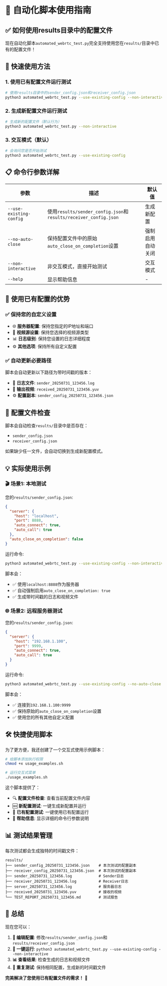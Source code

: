 # 🎯 自动化脚本使用指南

## ✅ **如何使用results目录中的配置文件**

现在自动化脚本`automated_webrtc_test.py`完全支持使用您在`results/`目录中已有的配置文件！

## 🚀 **快速使用方法**

### 1. **使用已有配置文件运行测试**
```bash
# 使用results目录中的sender_config.json和receiver_config.json
python3 automated_webrtc_test.py --use-existing-config --non-interactive
```

### 2. **生成新配置文件运行测试**
```bash
# 生成新的配置文件（默认行为）
python3 automated_webrtc_test.py --non-interactive
```

### 3. **交互模式（默认）**
```bash
# 会询问您是否开始测试
python3 automated_webrtc_test.py --use-existing-config
```

## 📋 **命令行参数详解**

| 参数 | 描述 | 默认值 |
|------|------|--------|
| `--use-existing-config` | 使用`results/sender_config.json`和`results/receiver_config.json` | 生成新配置 |
| `--no-auto-close` | 保持配置文件中的原始`auto_close_on_completion`设置 | 强制启用自动关闭 |
| `--non-interactive` | 非交互模式，直接开始测试 | 交互模式 |
| `--help` | 显示帮助信息 | - |

## 🔧 **使用已有配置的优势**

### ✅ **保持您的自定义设置**
- 🌐 **服务器配置**: 保持您指定的IP地址和端口
- 🎥 **视频源设置**: 保持您选择的视频源类型
- 📊 **日志级别**: 保持您设置的日志详细程度
- ⚙️  **其他选项**: 保持所有自定义配置

### ✅ **自动更新必要路径**
脚本会自动更新以下路径为带时间戳的版本：
- 📝 **日志文件**: `sender_20250731_123456.log`
- 🎥 **输出视频**: `received_20250731_123456.yuv`
- ⚙️  **配置副本**: `sender_config_20250731_123456.json`

## 📂 **配置文件检查**

脚本会自动检查`results/`目录中是否存在：
- `sender_config.json`
- `receiver_config.json`

如果缺少任一文件，会自动切换到生成新配置模式。

## 💡 **实际使用示例**

### 🎬 **场景1: 本地测试**
您的`results/sender_config.json`:
```json
{
  "server": {
    "host": "localhost",
    "port": 8888,
    "auto_connect": true,
    "auto_call": true
  },
  "auto_close_on_completion": false
}
```

运行命令:
```bash
python3 automated_webrtc_test.py --use-existing-config --non-interactive
```

脚本会：
- ✅ 使用`localhost:8888`作为服务器
- ✅ 自动强制启用`auto_close_on_completion: true`
- ✅ 生成带时间戳的日志和视频文件

### 🌐 **场景2: 远程服务器测试**
您的`results/sender_config.json`:
```json
{
  "server": {
    "host": "192.168.1.100",
    "port": 9999,
    "auto_connect": true,
    "auto_call": true
  }
}
```

运行命令:
```bash
python3 automated_webrtc_test.py --use-existing-config --no-auto-close
```

脚本会：
- ✅ 连接到`192.168.1.100:9999`
- ✅ 保持原始的`auto_close_on_completion`设置
- ✅ 使用您的所有其他自定义配置

## 🛠️ **快捷使用脚本**

为了更方便，我还创建了一个交互式使用示例脚本：

```bash
# 给脚本添加执行权限
chmod +x usage_examples.sh

# 运行交互式菜单
./usage_examples.sh
```

这个脚本提供了：
- 🔍 **配置文件检查**: 查看当前配置文件内容
- 🆕 **新配置测试**: 一键生成新配置并运行
- 🔄 **已有配置测试**: 一键使用已有配置运行
- 📖 **帮助信息**: 显示详细的命令行参数说明

## 📊 **测试结果管理**

每次测试都会生成独特的时间戳文件：
```
results/
├── sender_config_20250731_123456.json    # 本次测试的配置副本
├── receiver_config_20250731_123456.json  # 本次测试的配置副本
├── sender_20250731_123456.log            # Sender日志
├── receiver_20250731_123456.log          # Receiver日志
├── server_20250731_123456.log            # 服务器日志
├── received_20250731_123456.yuv          # 接收的视频
└── TEST_REPORT_20250731_123456.md        # 测试报告
```

## 🎯 **总结**

现在您可以：

1. **📝 编辑配置**: 修改`results/sender_config.json`和`results/receiver_config.json`
2. **🚀 一键运行**: `python3 automated_webrtc_test.py --use-existing-config --non-interactive`
3. **📊 查看结果**: 检查生成的日志和视频文件
4. **🔄 重复测试**: 保持相同配置，生成新的时间戳文件

**完美解决了您使用已有配置文件的需求！** 🎉